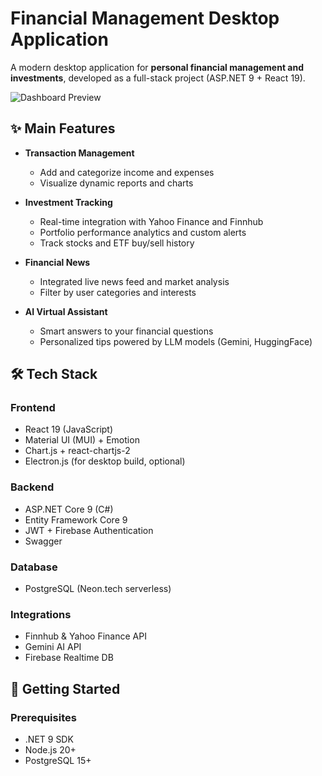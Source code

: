 # Financial Management Desktop Application

A modern desktop application for **personal financial management and investments**, developed as a full-stack project (ASP.NET 9 + React 19).

![Dashboard Preview](docs/screenshots/dashboard.png)

## ✨ Main Features

- **Transaction Management**
  - Add and categorize income and expenses
  - Visualize dynamic reports and charts

- **Investment Tracking**
  - Real-time integration with Yahoo Finance and Finnhub
  - Portfolio performance analytics and custom alerts
  - Track stocks and ETF buy/sell history

- **Financial News**
  - Integrated live news feed and market analysis
  - Filter by user categories and interests

- **AI Virtual Assistant**
  - Smart answers to your financial questions
  - Personalized tips powered by LLM models (Gemini, HuggingFace)

## 🛠 Tech Stack

### Frontend
- React 19 (JavaScript)
- Material UI (MUI) + Emotion
- Chart.js + react-chartjs-2
- Electron.js (for desktop build, optional)

### Backend
- ASP.NET Core 9 (C#)
- Entity Framework Core 9
- JWT + Firebase Authentication
- Swagger

### Database
- PostgreSQL (Neon.tech serverless)

### Integrations
- Finnhub & Yahoo Finance API
- Gemini AI API
- Firebase Realtime DB

## 🚀 Getting Started

### Prerequisites
- .NET 9 SDK
- Node.js 20+
- PostgreSQL 15+

